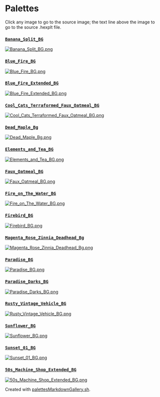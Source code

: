 # Palettes

Click any image to go to the source image; the text line above the image to go to the source .hexplt file.

### [`Banana_Split_BG`](Banana_Split_BG.hexplt)

[ ![Banana_Split_BG.png](Banana_Split_BG.png) ](Banana_Split_BG.png)

### [`Blue_Fire_BG`](Blue_Fire_BG.hexplt)

[ ![Blue_Fire_BG.png](Blue_Fire_BG.png) ](Blue_Fire_BG.png)

### [`Blue_Fire_Extended_BG`](Blue_Fire_Extended_BG.hexplt)

[ ![Blue_Fire_Extended_BG.png](Blue_Fire_Extended_BG.png) ](Blue_Fire_Extended_BG.png)

### [`Cool_Cats_Terraformed_Faux_Oatmeal_BG`](Cool_Cats_Terraformed_Faux_Oatmeal_BG.hexplt)

[ ![Cool_Cats_Terraformed_Faux_Oatmeal_BG.png](Cool_Cats_Terraformed_Faux_Oatmeal_BG.png) ](Cool_Cats_Terraformed_Faux_Oatmeal_BG.png)

### [`Dead_Maple_Bg`](Dead_Maple_Bg.hexplt)

[ ![Dead_Maple_Bg.png](Dead_Maple_Bg.png) ](Dead_Maple_Bg.png)

### [`Elements_and_Tea_BG`](Elements_and_Tea_BG.hexplt)

[ ![Elements_and_Tea_BG.png](Elements_and_Tea_BG.png) ](Elements_and_Tea_BG.png)

### [`Faux_Oatmeal_BG`](Faux_Oatmeal_BG.hexplt)

[ ![Faux_Oatmeal_BG.png](Faux_Oatmeal_BG.png) ](Faux_Oatmeal_BG.png)

### [`Fire_on_The_Water_BG`](Fire_on_The_Water_BG.hexplt)

[ ![Fire_on_The_Water_BG.png](Fire_on_The_Water_BG.png) ](Fire_on_The_Water_BG.png)

### [`Firebird_BG`](Firebird_BG.hexplt)

[ ![Firebird_BG.png](Firebird_BG.png) ](Firebird_BG.png)

### [`Magenta_Rose_Zinnia_Deadhead_Bg`](Magenta_Rose_Zinnia_Deadhead_Bg.hexplt)

[ ![Magenta_Rose_Zinnia_Deadhead_Bg.png](Magenta_Rose_Zinnia_Deadhead_Bg.png) ](Magenta_Rose_Zinnia_Deadhead_Bg.png)

### [`Paradise_BG`](Paradise_BG.hexplt)

[ ![Paradise_BG.png](Paradise_BG.png) ](Paradise_BG.png)

### [`Paradise_Darks_BG`](Paradise_Darks_BG.hexplt)

[ ![Paradise_Darks_BG.png](Paradise_Darks_BG.png) ](Paradise_Darks_BG.png)

### [`Rusty_Vintage_Vehicle_BG`](Rusty_Vintage_Vehicle_BG.hexplt)

[ ![Rusty_Vintage_Vehicle_BG.png](Rusty_Vintage_Vehicle_BG.png) ](Rusty_Vintage_Vehicle_BG.png)

### [`Sunflower_BG`](Sunflower_BG.hexplt)

[ ![Sunflower_BG.png](Sunflower_BG.png) ](Sunflower_BG.png)

### [`Sunset_01_BG`](Sunset_01_BG.hexplt)

[ ![Sunset_01_BG.png](Sunset_01_BG.png) ](Sunset_01_BG.png)

### [`50s_Machine_Shop_Extended_BG`](50s_Machine_Shop_Extended_BG.hexplt)

[ ![50s_Machine_Shop_Extended_BG.png](50s_Machine_Shop_Extended_BG.png) ](50s_Machine_Shop_Extended_BG.png)

Created with [palettesMarkdownGallery.sh](https://github.com/earthbound19/_ebDev/blob/master/scripts/imgAndVideo/palettesMarkdownGallery.sh).